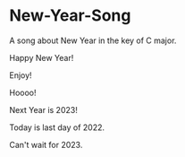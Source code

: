 # New-Year-Song

A song about New Year in the key of C major.

Happy New Year!

Enjoy!

Hoooo!

Next Year is 2023!

Today is last day of 2022.

Can't wait for 2023.

